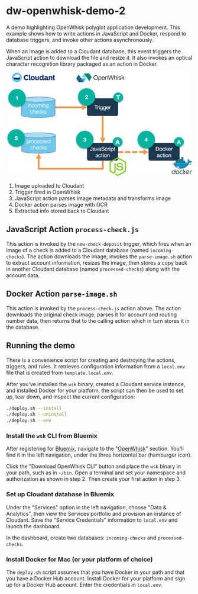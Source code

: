 # dw-openwhisk-demo-2
A demo highlighting OpenWhisk polyglot application development. This example shows how to write actions in JavaScript and Docker, respond to database triggers, and invoke other actions asynchronously.

When an image is added to a Cloudant database, this event triggers the JavaScript action to download the file and resize it. It also invokes an optical character recognition library packaged as an action in Docker.

![High level diagram](images/demo-2.png)

1. Image uploaded to Cloudant
2. Trigger fired in OpenWhisk
3. JavaScript action parses image metadata and transforms image
4. Docker action parses image with OCR
5. Extracted info stored back to Cloudant

## JavaScript Action `process-check.js`
This action is invoked by the `new-check-deposit` trigger, which fires when an image of a check is added to a Cloudant database (named `incoming-checks`). The action downloads the image, invokes the `parse-image.sh` action to extract account information, resizes the image, then stores a copy back in another Cloudant database (named `processed-checks`) along with the account data.

## Docker Action `parse-image.sh`
This action is invoked by the `process-check.js` action above. The action downloads the original check image, parses it for account and routing number data, then returns that to the calling action which in turn stores it in the database.

## Running the demo
There is a convenience script for creating and destroying the actions, triggers, and rules. It retrieves configuration information from a `local.env` file that is created from `template.local.env`.

After you've installed the `wsk` binary, created a Cloudant service instance, and installed Docker for your platform, the script can then be used to set up, tear down, and inspect the current configuration:
```bash
./deploy.sh --install
./deploy.sh --uninstall
./deploy.sh --env
```

### Install the `wsk` CLI from Bluemix
After registering for [Bluemix](http://bluemix.net/), navigate to the "[OpenWhisk](https://console.ng.bluemix.net/openwhisk/)" section. You'll find it in the left navigation, under the three horizontal bar (hamburger icon).

Click the "Download OpenWhisk CLI" button and place the `wsk` binary in your path, such as in `~/bin`. Open a terminal and set your namespace and authorization as shown in step 2. Then create your first action in step 3.

### Set up Cloudant database in Bluemix
Under the "Services" option in the left navigation, choose "Data & Analytics", then view the Services portfolio and provision an instance of Cloudant. Save the "Service Credentials" information to `local.env` and launch the dashboard.

In the dashboard, create two databases: `incoming-checks` and `processed-checks`.

### Install Docker for Mac (or your platform of choice)
The `deploy.sh` script assumes that you have Docker in your path and that you have a Docker Hub account. Install Docker for your platform and sign up for a Docker Hub account. Enter the credentials in `local.env`.
